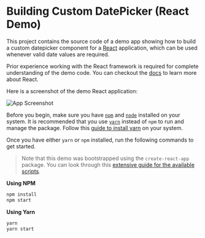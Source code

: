 # Building Custom DatePicker (React Demo)

This project contains the source code of a demo app showing how to build a custom datepicker component for a [React][react] application, which can be used whenever valid date values are required.

Prior experience working with the React framework is required for complete understanding of the demo code. You can checkout the [docs][react-docs] to learn more about React.

Here is a screenshot of the demo React application:

![App Screenshot](https://i.imgur.com/BoH5d5b.gif)

Before you begin, make sure you have [`npm`][npm] and [`node`][node] installed on your system. It is recommended that you use [`yarn`][yarn] instead of `npm` to run and manage the package. Follow this [guide to install yarn][yarn-install] on your system.

Once you have either `yarn` or `npm` installed, run the following commands to get started.

> Note that this demo was bootstrapped using the `create-react-app` package. You can look through this [extensive guide for the available scripts](https://github.com/facebook/create-react-app/blob/master/packages/react-scripts/template/README.md#available-scripts).

**Using NPM**

```sh
npm install
npm start
```

**Using Yarn**

```sh
yarn
yarn start
```

<!-- You can also get a [live demo on Code Sandbox][code-demo]. -->

<!-- [![Edit slider-control](https://codesandbox.io/static/img/play-codesandbox.svg)][code-demo] -->


[react-docs]: https://reactjs.org/docs/
[react]: https://reactjs.org/
[code-demo]: https://codesandbox.io/s/yn6wy1vnj
[node]: https://nodejs.org/en/
[npm]: https://npmjs.com/
[yarn]: https://yarnpkg.com/
[yarn-install]: https://yarnpkg.com/lang/en/docs/install/

